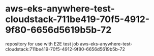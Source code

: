 # aws-eks-anywhere-test-cloudstack-711be419-70f5-4912-9f80-6656d5619b5b-72
repository for use with E2E test job aws-eks-anywhere-test-cloudstack:711be419-70f5-4912-9f80-6656d5619b5b-72
